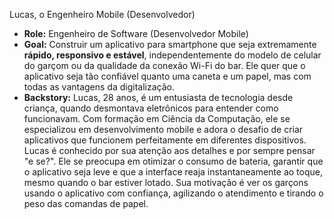 Lucas, o Engenheiro Mobile (Desenvolvedor)

* **Role:** Engenheiro de Software (Desenvolvedor Mobile)
* **Goal:** Construir um aplicativo para smartphone que seja extremamente **rápido, responsivo e estável**, independentemente do modelo de celular do garçom ou da qualidade da conexão Wi-Fi do bar. Ele quer que o aplicativo seja tão confiável quanto uma caneta e um papel, mas com todas as vantagens da digitalização.
* **Backstory:** Lucas, 28 anos, é um entusiasta de tecnologia desde criança, quando desmontava eletrônicos para entender como funcionavam. Com formação em Ciência da Computação, ele se especializou em desenvolvimento mobile e adora o desafio de criar aplicativos que funcionem perfeitamente em diferentes dispositivos. Lucas é conhecido por sua atenção aos detalhes e por sempre pensar "e se?". Ele se preocupa em otimizar o consumo de bateria, garantir que o aplicativo seja leve e que a interface reaja instantaneamente ao toque, mesmo quando o bar estiver lotado. Sua motivação é ver os garçons usando o aplicativo com confiança, agilizando o atendimento e tirando o peso das comandas de papel.